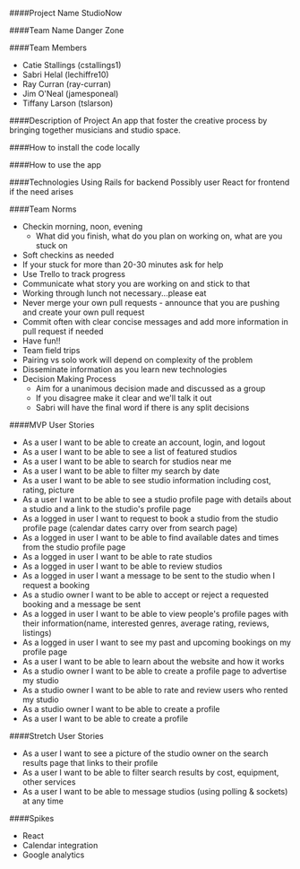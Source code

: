####Project Name
StudioNow

####Team Name
Danger Zone

####Team Members
- Catie Stallings (cstallings1)
- Sabri Helal (lechiffre10)
- Ray Curran (ray-curran)
- Jim O'Neal (jamesponeal)
- Tiffany Larson (tslarson)

####Description of Project
An app that foster the creative process by bringing together musicians and studio space.

####How to install the code locally

####How to use the app

####Technologies
Using Rails for backend
Possibly user React for frontend if the need arises

####Team Norms
- Checkin morning, noon, evening
  - What did you finish, what do you plan on working on, what are you stuck on
- Soft checkins as needed
- If your stuck for more than 20-30 minutes ask for help
- Use Trello to track progress
- Communicate what story you are working on and stick to that
- Working through lunch not necessary...please eat
- Never merge your own pull requests - announce that you are pushing and create your own pull request
- Commit often with clear concise messages and add more information in pull request if needed
- Have fun!!
- Team field trips
- Pairing vs solo work will depend on complexity of the problem
- Disseminate information as you learn new technologies
- Decision Making Process
  - Aim for a unanimous decision made and discussed as a group
  - If you disagree make it clear and we'll talk it out
  - Sabri will have the final word if there is any split decisions

####MVP User Stories
- As a user I want to be able to create an account, login, and logout
- As a user I want to be able to see a list of featured studios
- As a user I want to be able to search for studios near me
- As a user I want to be able to filter my search by date
- As a user I want to be able to see studio information including cost, rating, picture
- As a user I want to be able to see a studio profile page with details about a studio and a link to the studio's profile page
- As a logged in user I want to request to book a studio from the studio profile page (calendar dates carry over from search page)
- As a logged in user I want to be able to find available dates and times from the studio profile page
- As a logged in user I want to be able to rate studios
- As a logged in user I want to be able to review studios
- As a logged in user I want a message to be sent to the studio when I request a booking
- As a studio owner I want to be able to accept or reject a requested booking and a message be sent
- As a logged in user I want to be able to view people's profile pages with their information(name, interested genres, average rating, reviews, listings)
- As a logged in user I want to see my past and upcoming bookings on my profile page
- As a user I want to be able to learn about the website and how it works
- As a studio owner I want to be able to create a profile page to advertise my studio
- As a studio owner I want to be able to rate and review users who rented my studio
- As a studio owner I want to be able to create a profile
- As a user I want to be able to create a profile


####Stretch User Stories
- As a user I want to see a picture of the studio owner on the search results page that links to their profile
- As a user I want to be able to filter search results by cost, equipment, other services
- As a user I want to be able to message studios (using polling & sockets) at any time

####Spikes
- React
- Calendar integration
- Google analytics





